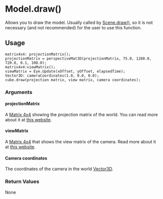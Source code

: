 # Model.draw()

Allows you to draw the model. Usually called by [Scene.draw()](/lib/3d/scene/draw), so it is not necessary (and not recommended) for the user to use this function.

## Usage

```
matrix4x4: projectionMatrix();
projectionMatrix = perspectiveMat3D(projectionMatrix, 75.0, 1280.0, 720.0, 0.1, 100.0);
matrix4x4:viewMatrix();
viewMatrix = Eye.Update(xOffset, yOffset, elapsedTime);
Vector3D: cameraCoordinates(1.0, 0.0, 0.0);
cube.draw(projection matrix, view matrix, camera coordinates);
```

### Arguments

#### projectionMatrix

A [Matrix 4x4](/lib/3d/matrix4x4) showing the projection matrix of the world. You can read more about it at [this website](http://www.sousakuba.com/Programming/d3d_camera.html).

#### viewMatrix

A [Matrix 4x4](/lib/3d/matrix4x4) that shows the view matrix of the camera. Read more about it at [this website](http://www.sousakuba.com/Programming/d3d_camera.html).

#### Camera coordinates

The coordinates of the camera in the world [Vector3D](/lib/math/vec3).

### Return Values

None